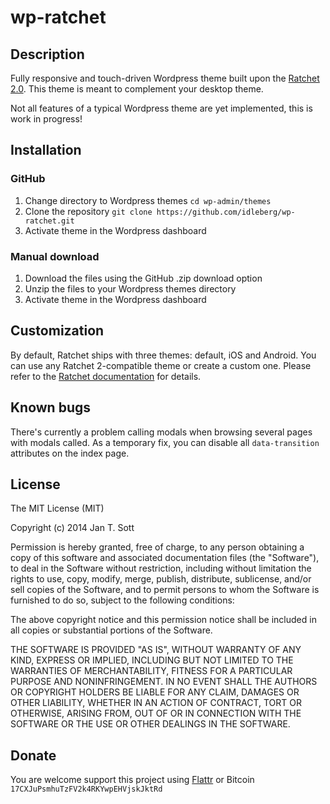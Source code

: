 # wp-ratchet

## Description

Fully responsive and touch-driven Wordpress theme built upon the [Ratchet 2.0](http://goratchet.com/). This theme is meant to complement your desktop theme.

Not all features of a typical Wordpress theme are yet implemented, this is work in progress! 

## Installation

### GitHub

1. Change directory to Wordpress themes `cd wp-admin/themes`
2. Clone the repository `git clone https://github.com/idleberg/wp-ratchet.git`
3. Activate theme in the Wordpress dashboard

### Manual download

1. Download the files using the GitHub .zip download option
2. Unzip the files to your Wordpress themes directory
3. Activate theme in the Wordpress dashboard

## Customization

By default, Ratchet ships with three themes: default, iOS and Android. You can use any Ratchet 2-compatible theme or create a custom one. Please refer to the [Ratchet documentation](http://goratchet.com/getting-started/) for details.

## Known bugs

There's currently a problem calling modals when browsing several pages with modals called. As a temporary fix, you can disable all `data-transition` attributes on the index page.

## License

The MIT License (MIT)

Copyright (c) 2014 Jan T. Sott

Permission is hereby granted, free of charge, to any person obtaining a copy of this software and associated documentation files (the "Software"), to deal in the Software without restriction, including without limitation the rights to use, copy, modify, merge, publish, distribute, sublicense, and/or sell copies of the Software, and to permit persons to whom the Software is furnished to do so, subject to the following conditions:

The above copyright notice and this permission notice shall be included in all copies or substantial portions of the Software.

THE SOFTWARE IS PROVIDED "AS IS", WITHOUT WARRANTY OF ANY KIND, EXPRESS OR IMPLIED, INCLUDING BUT NOT LIMITED TO THE WARRANTIES OF MERCHANTABILITY, FITNESS FOR A PARTICULAR PURPOSE AND NONINFRINGEMENT. IN NO EVENT SHALL THE AUTHORS OR COPYRIGHT HOLDERS BE LIABLE FOR ANY CLAIM, DAMAGES OR OTHER LIABILITY, WHETHER IN AN ACTION OF CONTRACT, TORT OR OTHERWISE, ARISING FROM, OUT OF OR IN CONNECTION WITH THE SOFTWARE OR THE USE OR OTHER DEALINGS IN THE SOFTWARE.

## Donate

You are welcome support this project using [Flattr](https://flattr.com/submit/auto?user_id=idleberg&url=https://github.com/idleberg/wp-ratchet) or Bitcoin `17CXJuPsmhuTzFV2k4RKYwpEHVjskJktRd`